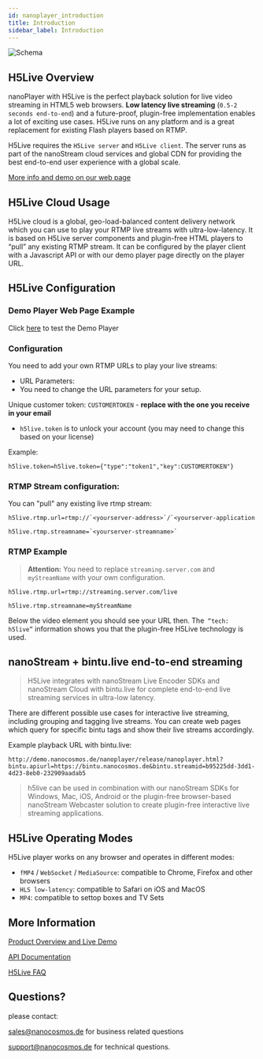```yaml
---
id: nanoplayer_introduction
title: Introduction
sidebar_label: Introduction
---
```

![Schema](https://www.nanocosmos.de/blog/wp-content/uploads/H5Live-Schema.png?direct&600)

## H5Live Overview

nanoPlayer with H5Live is the perfect playback solution for live video streaming in HTML5 web browsers. **Low latency live streaming** (`0.5-2 seconds end-to-end`) and a future-proof, plugin-free implementation enables a lot of exciting use cases. H5Live runs on any platform and is a great replacement for existing Flash players based on RTMP.

H5Live requires the `H5Live server` and `H5Live client`. The server runs as part of the nanoStream cloud services and global CDN for providing the best end-to-end user experience with a global scale.

[More info and demo on our web page](https://www.nanocosmos.de/v6/h5live)

## H5Live Cloud Usage

H5Live cloud is a global, geo-load-balanced content delivery network which you can use to play your RTMP live streams with ultra-low-latency. It is based on H5Live server components and plugin-free HTML players to “pull” any existing RTMP stream. 
It can be configured by the player client with a Javascript API or with our demo player page directly on the player URL.

## H5Live Configuration

### Demo Player Web Page Example

Click [here](http://demo.nanocosmos.de/nanoplayer/release/nanoplayer.html?h5live.token=%7B%22type%22:%22token1%22,%22key%22:CUSTOMERTOKEN123%22%7D&h5live.rtmp.url=rtmp://streaming.server.com/live&h5live.rtmp.streamname=myStreamName) to test the Demo Player

### Configuration

You need to add your own RTMP URLs to play your live streams:

- URL Parameters:
 - You need to change the URL parameters for your setup.

  Unique customer token: `CUSTOMERTOKEN` - **replace with the one you receive in your email**

 - `h5live.token` is to unlock your account (you may need to change this based on your license)

Example: 
```
h5live.token=h5live.token={"type":"token1","key":CUSTOMERTOKEN"}
```

### RTMP Stream configuration:
You can "pull" any existing live rtmp stream:

```
h5live.rtmp.url=rtmp://`<yourserver-address>`/`<yourserver-application
```
```
h5live.rtmp.streamname=`<yourserver-streamname>`
```

### RTMP Example
> **Attention:**
> You need to replace `streaming.server.com` and `myStreamName` with your own configuration.
```
h5live.rtmp.url=rtmp://streaming.server.com/live
```
```
h5live.rtmp.streamname=myStreamName
```

Below the video element you should see your URL then.
The` “tech: h5live”` information shows you that the plugin-free H5Live technology is used.

## nanoStream + bintu.live end-to-end streaming

>H5Live integrates with nanoStream Live Encoder SDKs and nanoStream Cloud with bintu.live for complete end-to-end live streaming services in ultra-low latency.

There are different possible use cases for interactive live streaming, including grouping and tagging live streams. You can create web pages which query for specific bintu tags and show their live streams accordingly.

Example playback URL with bintu.live:

```
http://demo.nanocosmos.de/nanoplayer/release/nanoplayer.html?bintu.apiurl=https://bintu.nanocosmos.de&bintu.streamid=b95225dd-3dd1-4d23-8eb0-232909aadab5
```

>h5live can be used in combination with our nanoStream SDKs for Windows, Mac, iOS, Android or the plugin-free browser-based nanoStream Webcaster solution to create plugin-free interactive live streaming applications.


## H5Live Operating Modes

H5Live player works on any browser and operates in different modes:

- `fMP4` / `WebSocket` / `MediaSource`: compatible to Chrome, Firefox and other browsers
- `HLS low-latency`: compatible to Safari on iOS and MacOS
- `MP4`: compatible to settop boxes and TV Sets


## More Information
[Product Overview and Live Demo](https://www.nanocosmos.de/h5live)

[API Documentation](../nanoplayer_api)

[H5Live FAQ](../../faq/faq_streaming)

## Questions? 
please contact:

[sales@nanocosmos.de](mailto:sales@nanocosmos.de) for business related questions

[support@nanocosmos.de](mailto:support@nanocosmos.de) for technical questions.